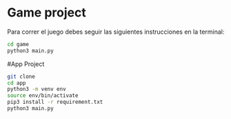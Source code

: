 # Game project

Para correr el juego debes seguir las siguientes instrucciones en la terminal:

```sh
cd game
python3 main.py
```


#App Project

```sh
git clone
cd app
python3 -m venv env
source env/bin/activate
pip3 install -r requirement.txt
python3 main.py
```
